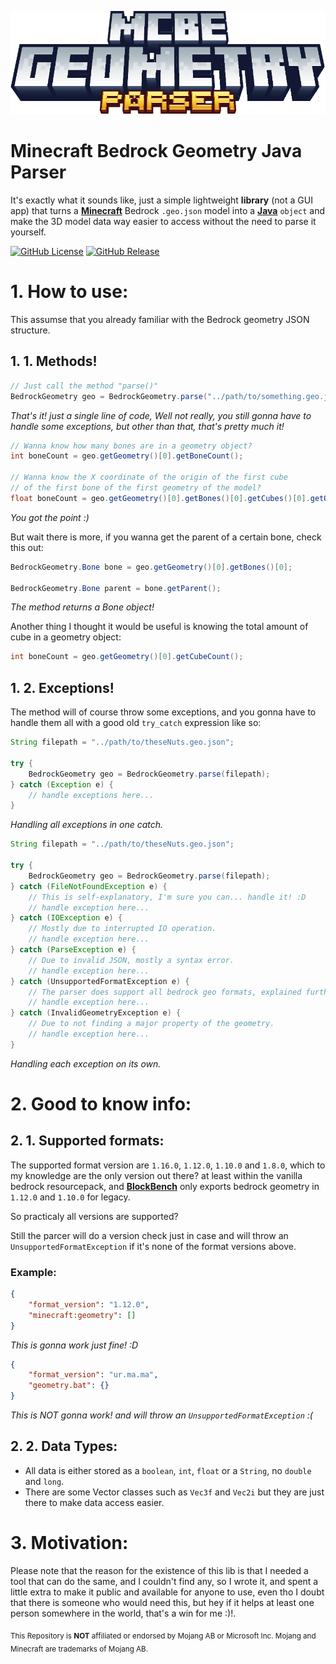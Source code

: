 ![Forge Logo](docs/assets/logo.png)

# Minecraft Bedrock Geometry Java Parser
It's exactly what it sounds like, just a simple lightweight **library** (not a GUI app) that turns a **[Minecraft]** Bedrock `.geo.json` model into a **[Java]** `object` and make the 3D model data way easier to access without the need to parse it yourself.

[![GitHub License](https://img.shields.io/github/license/El-Karto-Muesca/MCBE-Geometry-Parser)](https://github.com/El-Karto-Muesca/MCBE-Geometry-Parser?tab=MIT-1-ov-file)
[![GitHub Release](https://img.shields.io/github/v/release/El-Karto-Muesca/MCBE-Geometry-Parser)][Download]


# 1. How to use:
This assumse that you already familiar with the Bedrock geometry JSON structure.
## 1. 1. Methods!
``` Java
// Just call the method "parse()" 
BedrockGeometry geo = BedrockGeometry.parse("../path/to/something.geo.json");
```
*That's it! just a single line of code, Well not really, you still gonna have to handle some exceptions,
but other than that, that's pretty much it!*

``` java
// Wanna know how many bones are in a geometry object?
int boneCount = geo.getGeometry()[0].getBoneCount();

// Wanna know the X coordinate of the origin of the first cube  
// of the first bone of the first geometry of the model?
float boneCount = geo.getGeometry()[0].getBones()[0].getCubes()[0].getOrigin().getX()
```
*You got the point :)*

But wait there is more, if you wanna get the parent of a certain bone, check this out:
``` Java
BedrockGeometry.Bone bone = geo.getGeometry()[0].getBones()[0];

BedrockGeometry.Bone parent = bone.getParent();
```
*The method returns a Bone object!*

Another thing I thought it would be useful is knowing the total amount of cube in a geometry object:

``` Java
int boneCount = geo.getGeometry()[0].getCubeCount();
```

## 1. 2. Exceptions!

The method will of course throw some exceptions, and you gonna have to handle them all with a good old `try_catch` expression like so:

``` java
String filepath = "../path/to/theseNuts.geo.json";

try {
    BedrockGeometry geo = BedrockGeometry.parse(filepath);
} catch (Exception e) {
    // handle exceptions here...
}
```
*Handling all exceptions in one catch.*
``` java
String filepath = "../path/to/theseNuts.geo.json";

try {
    BedrockGeometry geo = BedrockGeometry.parse(filepath);
} catch (FileNotFoundException e) {
    // This is self-explanatory, I'm sure you can... handle it! :D
    // handle exception here...
} catch (IOException e) {
    // Mostly due to interrupted IO operation.
    // handle exception here...
} catch (ParseException e) {
    // Due to invalid JSON, mostly a syntax error.
    // handle exception here...
} catch (UnsupportedFormatException e) {
    // The parser does support all bedrock geo formats, explained further below.
    // handle exception here...
} catch (InvalidGeometryException e) {
    // Due to not finding a major property of the geometry.
    // handle exception here...
}
```
*Handling each exception on its own.*

# 2. Good to know info:
## 2. 1. Supported formats:

The supported format version are `1.16.0`, `1.12.0`, `1.10.0` and `1.8.0`, which to my knowledge are the only version out there? at least within the vanilla bedrock resourcepack, and **[BlockBench]** only exports bedrock geometry in `1.12.0` and `1.10.0` for legacy.

So practicaly all versions are supported?

Still the parcer will do a version check just in case and will throw an `UnsupportedFormatException` if it's none of the format versions above.

### Example:
``` JSON
{
    "format_version": "1.12.0",
    "minecraft:geometry": []
}
```
*This is gonna work just fine! :D*
``` JSON
{
    "format_version": "ur.ma.ma",
    "geometry.bat": {}
}
```
*This is NOT gonna work! and will throw an `UnsupportedFormatException` :(*

## 2. 2. Data Types:
* All data is either stored as a `boolean`, `int`, `float` or a `String`, no `double` and `long`. 
* There are some Vector classes such as `Vec3f` and `Vec2i` but they are just there to make data access easier.

# 3. Motivation:
Please note that the reason for the existence of this lib is that I needed a tool that can do the same, and I couldn't find any, so I wrote it, and spent a little extra to make it public and available for anyone to use, even tho I doubt that there is someone who would need this, but hey if it helps at least one person somewhere in the world, that's a win for me :)!.

<sub>This Repository is **NOT** affiliated or endorsed by Mojang AB or Microsoft Inc. Mojang and Minecraft are trademarks of Mojang AB.</sub>

[//]: # (Reusable Links Section)

[Download]: https://github.com/El-Karto-Muesca/MCBE-Geometry-Parser/releases/download/1.0/MCBE-Geometry-Parser-1.0.jar

[Java]: https://www.java.com/en/
[Minecraft]: https://www.minecraft.net/en-us
[BlockBench]: https://www.blockbench.net/
